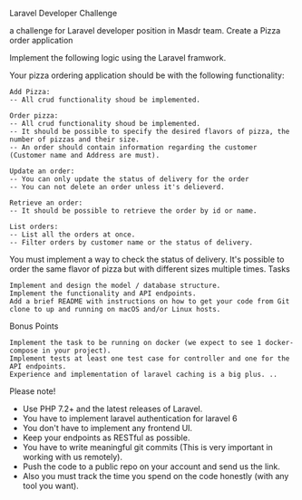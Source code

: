 Laravel Developer Challenge

a challenge for Laravel developer position in Masdr team.
Create a Pizza order application

Implement the following logic using the Laravel framwork.

Your pizza ordering application should be with the following functionality:

    Add Pizza:
    -- All crud functionality shoud be implemented.

    Order pizza:
    -- All crud functionality shoud be implemented.
    -- It should be possible to specify the desired flavors of pizza, the number of pizzas and their size.
    -- An order should contain information regarding the customer (Customer name and Address are must).

    Update an order:
    -- You can only update the status of delivery for the order
    -- You can not delete an order unless it's delieverd.

    Retrieve an order:
    -- It should be possible to retrieve the order by id or name.

    List orders:
    -- List all the orders at once.
    -- Filter orders by customer name or the status of delivery.

You must implement a way to check the status of delivery.
It's possible to order the same flavor of pizza but with different sizes multiple times.
Tasks

    Implement and design the model / database structure.
    Implement the functionality and API endpoints.
    Add a brief README with instructions on how to get your code from Git clone to up and running on macOS and/or Linux hosts.

Bonus Points

    Implement the task to be running on docker (we expect to see 1 docker-compose in your project).
    Implement tests at least one test case for controller and one for the API endpoints.
    Experience and implementation of laravel caching is a big plus. ..

Please note!
* Use PHP 7.2+ and the latest releases of Laravel.
* You have to implement laravel authentication for laravel 6
* You don't have to implement any frontend UI.
* Keep your endpoints as RESTful as possible.
* You have to write meaningful git commits (This is very important in working with us remotely).
* Push the code to a public repo on your account and send us the link.
* Also you must track the time you spend on the code honestly (with any tool you want).

